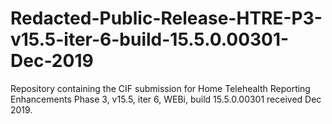 # Redacted-Public-Release-HTRE-P3-v15.5-iter-6-build-15.5.0.00301-Dec-2019
Repository containing the CIF submission for Home Telehealth Reporting Enhancements Phase 3, v15.5, iter 6, WEBi, build 15.5.0.00301 received Dec 2019.
